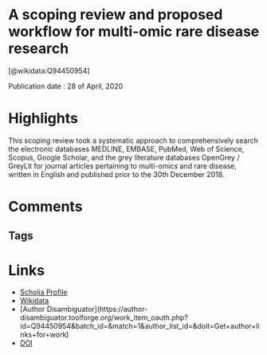 
A scoping review and proposed workflow for multi-omic rare disease research
===========================================================================
  
  [@wikidata:Q94450954]  
  
Publication date : 28 of April, 2020  

# Highlights

This scoping review took a systematic approach to comprehensively search the electronic databases MEDLINE, EMBASE, PubMed, Web of Science, Scopus, Google Scholar, and the grey literature databases OpenGrey / GreyLit for journal articles pertaining to multi-omics and rare disease, written in English and published prior to the 30th December 2018. 


# Comments

## Tags

# Links
  
 * [Scholia Profile](https://scholia.toolforge.org/work/Q94450954)  
 * [Wikidata](https://www.wikidata.org/wiki/Q94450954)  
 * [Author Disambiguator](https://author-
disambiguator.toolforge.org/work_item_oauth.php?id=Q94450954&batch_id=&match=1&author_list_id=&doit=Get+author+links+for+work)  
 * [DOI](https://doi.org/10.1186/S13023-020-01376-X)  
